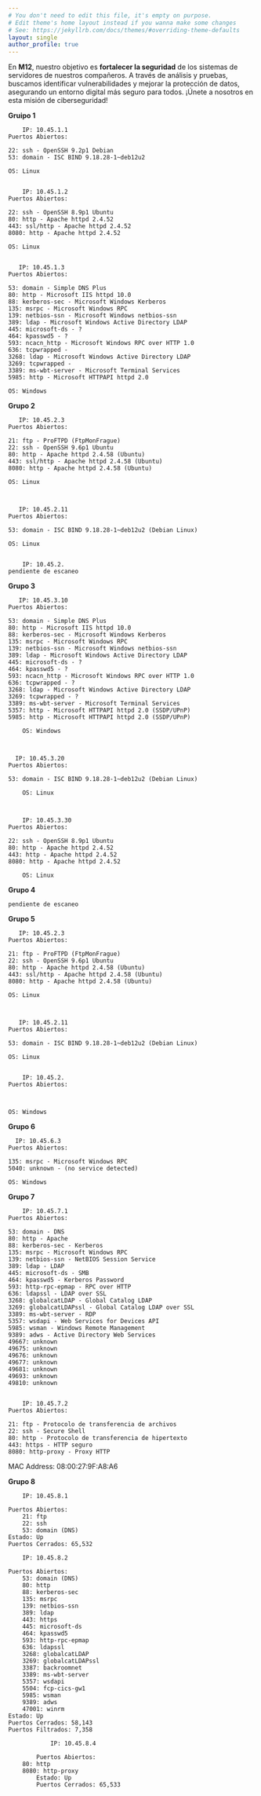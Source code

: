 ```yaml
---
# You don't need to edit this file, it's empty on purpose.
# Edit theme's home layout instead if you wanna make some changes
# See: https://jekyllrb.com/docs/themes/#overriding-theme-defaults
layout: single
author_profile: true
---
```


En **M12**, nuestro objetivo es **fortalecer la seguridad** de los sistemas de servidores de nuestros compañeros. 
A través de análisis y pruebas, buscamos identificar vulnerabilidades y mejorar la protección de datos, 
asegurando un entorno digital más seguro para todos. ¡Únete a nosotros en esta misión de ciberseguridad!



**Gruipo 1**

        IP: 10.45.1.1
    Puertos Abiertos:
    
    22: ssh - OpenSSH 9.2p1 Debian
    53: domain - ISC BIND 9.18.28-1~deb12u2

    OS: Linux

        
        IP: 10.45.1.2
    Puertos Abiertos:
    
    22: ssh - OpenSSH 8.9p1 Ubuntu
    80: http - Apache httpd 2.4.52
    443: ssl/http - Apache httpd 2.4.52
    8080: http - Apache httpd 2.4.52

    OS: Linux

                
       IP: 10.45.1.3
    Puertos Abiertos:
    
    53: domain - Simple DNS Plus
    80: http - Microsoft IIS httpd 10.0
    88: kerberos-sec - Microsoft Windows Kerberos
    135: msrpc - Microsoft Windows RPC
    139: netbios-ssn - Microsoft Windows netbios-ssn
    389: ldap - Microsoft Windows Active Directory LDAP
    445: microsoft-ds - ?
    464: kpasswd5 - ?
    593: ncacn_http - Microsoft Windows RPC over HTTP 1.0
    636: tcpwrapped - 
    3268: ldap - Microsoft Windows Active Directory LDAP
    3269: tcpwrapped - 
    3389: ms-wbt-server - Microsoft Terminal Services
    5985: http - Microsoft HTTPAPI httpd 2.0

    OS: Windows


   
**Grupo 2**

       IP: 10.45.2.3
    Puertos Abiertos:
    
    21: ftp - ProFTPD (FtpMonFrague)
    22: ssh - OpenSSH 9.6p1 Ubuntu
    80: http - Apache httpd 2.4.58 (Ubuntu)
    443: ssl/http - Apache httpd 2.4.58 (Ubuntu)
    8080: http - Apache httpd 2.4.58 (Ubuntu)

    OS: Linux

               
        
       IP: 10.45.2.11
    Puertos Abiertos:
    
    53: domain - ISC BIND 9.18.28-1~deb12u2 (Debian Linux)

    OS: Linux

                
        IP: 10.45.2.
    pendiente de escaneo

**Grupo 3**

       IP: 10.45.3.10
    Puertos Abiertos:
    
    53: domain - Simple DNS Plus
    80: http - Microsoft IIS httpd 10.0
    88: kerberos-sec - Microsoft Windows Kerberos
    135: msrpc - Microsoft Windows RPC
    139: netbios-ssn - Microsoft Windows netbios-ssn
    389: ldap - Microsoft Windows Active Directory LDAP
    445: microsoft-ds - ?
    464: kpasswd5 - ?
    593: ncacn_http - Microsoft Windows RPC over HTTP 1.0
    636: tcpwrapped - ?
    3268: ldap - Microsoft Windows Active Directory LDAP
    3269: tcpwrapped - ?
    3389: ms-wbt-server - Microsoft Terminal Services
    5357: http - Microsoft HTTPAPI httpd 2.0 (SSDP/UPnP)
    5985: http - Microsoft HTTPAPI httpd 2.0 (SSDP/UPnP)

        OS: Windows

       
        
      IP: 10.45.3.20
    Puertos Abiertos:
    
    53: domain - ISC BIND 9.18.28-1~deb12u2 (Debian Linux)

        OS: Linux



        IP: 10.45.3.30
    Puertos Abiertos:
    
    22: ssh - OpenSSH 8.9p1 Ubuntu
    80: http - Apache httpd 2.4.52
    443: http - Apache httpd 2.4.52
    8080: http - Apache httpd 2.4.52

        OS: Linux



**Grupo 4**

    pendiente de escaneo

    
**Grupo 5**

       IP: 10.45.2.3
    Puertos Abiertos:
    
    21: ftp - ProFTPD (FtpMonFrague)
    22: ssh - OpenSSH 9.6p1 Ubuntu
    80: http - Apache httpd 2.4.58 (Ubuntu)
    443: ssl/http - Apache httpd 2.4.58 (Ubuntu)
    8080: http - Apache httpd 2.4.58 (Ubuntu)

    OS: Linux

               
        
       IP: 10.45.2.11
    Puertos Abiertos:
    
    53: domain - ISC BIND 9.18.28-1~deb12u2 (Debian Linux)

    OS: Linux

                
        IP: 10.45.2.
    Puertos Abiertos:
    
    

    OS: Windows

**Grupo 6**

      IP: 10.45.6.3
    Puertos Abiertos:
    
    135: msrpc - Microsoft Windows RPC
    5040: unknown - (no service detected)

    OS: Windows

**Grupo 7**

        IP: 10.45.7.1
    Puertos Abiertos:

    53: domain - DNS
    80: http - Apache
    88: kerberos-sec - Kerberos
    135: msrpc - Microsoft Windows RPC
    139: netbios-ssn - NetBIOS Session Service
    389: ldap - LDAP
    445: microsoft-ds - SMB
    464: kpasswd5 - Kerberos Password
    593: http-rpc-epmap - RPC over HTTP
    636: ldapssl - LDAP over SSL
    3268: globalcatLDAP - Global Catalog LDAP
    3269: globalcatLDAPssl - Global Catalog LDAP over SSL
    3389: ms-wbt-server - RDP
    5357: wsdapi - Web Services for Devices API
    5985: wsman - Windows Remote Management
    9389: adws - Active Directory Web Services
    49667: unknown
    49675: unknown
    49676: unknown
    49677: unknown
    49681: unknown
    49693: unknown
    49810: unknown


        IP: 10.45.7.2
    Puertos Abiertos:

    21: ftp - Protocolo de transferencia de archivos
    22: ssh - Secure Shell
    80: http - Protocolo de transferencia de hipertexto
    443: https - HTTP seguro
    8080: http-proxy - Proxy HTTP

MAC Address: 08:00:27:9F:A8:A6




**Grupo 8**

        IP: 10.45.8.1

    Puertos Abiertos:
        21: ftp
        22: ssh
        53: domain (DNS)
    Estado: Up
    Puertos Cerrados: 65,532

        IP: 10.45.8.2

    Puertos Abiertos:
        53: domain (DNS)
        80: http
        88: kerberos-sec
        135: msrpc
        139: netbios-ssn
        389: ldap
        443: https
        445: microsoft-ds
        464: kpasswd5
        593: http-rpc-epmap
        636: ldapssl
        3268: globalcatLDAP
        3269: globalcatLDAPssl
        3387: backroomnet
        3389: ms-wbt-server
        5357: wsdapi
        5504: fcp-cics-gw1
        5985: wsman
        9389: adws
        47001: winrm
    Estado: Up
    Puertos Cerrados: 58,143
    Puertos Filtrados: 7,358

                IP: 10.45.8.4

            Puertos Abiertos:
        80: http
        8080: http-proxy
            Estado: Up
            Puertos Cerrados: 65,533



